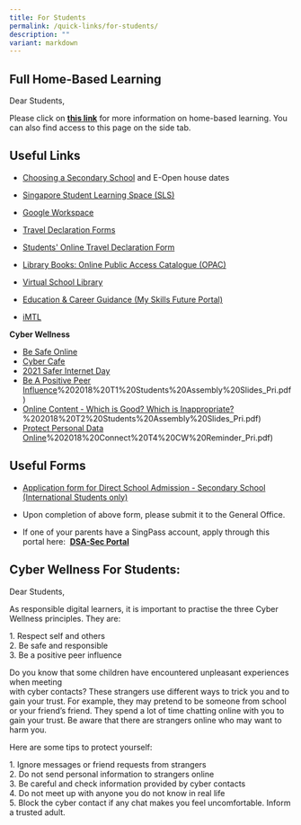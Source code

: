 ```yaml
---
title: For Students
permalink: /quick-links/for-students/
description: ""
variant: markdown
---
```

Full Home-Based Learning
------------------------

  
Dear Students,  
  
Please click on **[this link](https://yiochukangpri.moe.edu.sg/quick-links/for-students/home-based-learning-hbl-during-school-closure)** for more information on home-based learning. You can also find access to this page on the side tab.  
  

Useful Links
------------

  

*   [Choosing a Secondary School](https://www.schoolbag.edu.sg/story/online-open-house-for-secondary-schools-2021-v2) and E-Open house dates
*   [Singapore Student Learning Space (SLS)](http://vle.learning.moe.edu.sg/login)
*   [Google Workspace](https://workspace.google.com/dashboard)  
    
*   [Travel Declaration Forms](https://docs.google.com/a/yckps.edu.sg/viewer?a=v&pid=sites&srcid=eWNrcHMuZWR1LnNnfHlja3BzLWxlYXZlZm9ybXxneDo0NmQ2MzJhNzc0ZGJjY2Ni)
*   [Students' Online Travel Declaration Form](https://yiochukangpri.moe.edu.sg/qql/slot/u746/Others/Students/Travel%20Plan%20(Students).pdf)
*   [Library Books: Online Public Access Catalogue (OPAC)](https://schoolibrary.moe.edu.sg/yiochukangpri)
*   [Virtual School Library](https://schoolibrary.moe.edu.sg/eresourcespri/cgi-bin/spydus.exe/MSGTRN/WPAC/HOME)
*   [Education & Career Guidance (My Skills Future Portal)](https://www.myskillsfuture.sg/content/student/en/primary/about/myskillsfuture-for-students.html)
*   [iMTL](https://imtl.moe.edu.sg/cos/o.x?c=/ca7_imtl/user&func=login)

  

**Cyber Wellness**  

*   [Be Safe Online](https://yiochukangpri.moe.edu.sg/qql/slot/u746/Others/Students/CW%20Reminder%20Mass%20Comm%20Slides%20for%20Students.pdf)
*   [Cyber Cafe](https://www.thinkuknow.co.uk/8_10/cybercafe/Cyber-Cafe-Base/)
*   [2021 Safer Internet Day](https://www.saferinternetday.org/en-GB/in-your-country/singapore)
*   [Be A Positive Peer Influence](https://yiochukangpri.moe.edu.sg/qql/slot/u746/Others/Students/Cyber%20Wellness/1B)%202018%20T1%20Students%20Assembly%20Slides_Pri.pdf)
*   [Online Content - Which is Good? Which is Inappropriate?](https://yiochukangpri.moe.edu.sg/qql/slot/u746/Others/Students/Cyber%20Wellness/1B)%202018%20T2%20Students%20Assembly%20Slides_Pri.pdf)
*   [Protect Personal Data Online](https://yiochukangpri.moe.edu.sg/qql/slot/u746/Others/Students/Cyber%20Wellness/1B)%202018%20Connect%20T4%20CW%20Reminder_Pri.pdf)

  

Useful Forms
------------

  

*   [Application form for Direct School Admission - Secondary School (International Students only)](https://yiochukangpri.moe.edu.sg/qql/slot/u746/Others/Students/2019-dsa-sec-application-form-template-mainstream.docx)

*   Upon completion of above form, please submit it to the General Office.
*   If one of your parents have a SingPass account, apply through this portal here:  [**DSA-Sec Portal**](https://www.dsa-is.moe.gov.sg/login/mainstreamapplicant)

Cyber Wellness For Students:
----------------------------

  
Dear Students,  
  
As responsible digital learners, it is important to practise the three Cyber Wellness principles. They are:  
  
1\. Respect self and others  
2\. Be safe and responsible  
3\. Be a positive peer influence  
  
  
Do you know that some children have encountered unpleasant experiences when meeting  
with cyber contacts? These strangers use different ways to trick you and to gain your trust. For example, they may pretend to be someone from school or your friend’s friend. They spend a lot of time chatting online with you to gain your trust. Be aware that there are strangers online who may want to harm you.  
  
  
Here are some tips to protect yourself:  
  
1\. Ignore messages or friend requests from strangers  
2\. Do not send personal information to strangers online  
3\. Be careful and check information provided by cyber contacts  
4\. Do not meet up with anyone you do not know in real life  
5\. Block the cyber contact if any chat makes you feel uncomfortable. Inform a trusted adult.